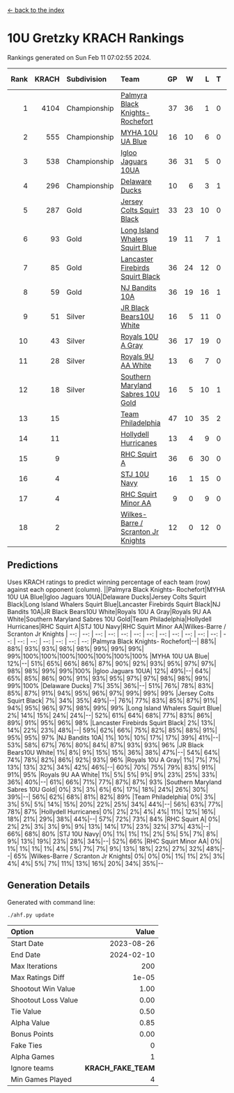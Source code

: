 [<- back to the index](readme.md)
# 10U Gretzky KRACH Rankings
Rankings generated on Sun Feb 11 07:02:55 2024.

Rank|KRACH|Subdivision|Team|GP|W|L|T|OTW|OTL|SoS|Exp Wins|Win Diff
---:|---:|:---|:---|---:|---:|---:|---:|---:|---:|---:|---:|---:
1|4104|Championship|[Palmyra Black Knights- Rochefort](https://gamesheetstats.com/seasons/3659/teams/140260/schedule)|37|36|1|0|0|1|136|36.8|-0.0
2|555|Championship|[MYHA 10U UA Blue](https://gamesheetstats.com/seasons/3659/teams/140258/schedule)|16|10|6|0|0|0|1111|10.8|-0.0
3|538|Championship|[Igloo Jaguars 10UA](https://gamesheetstats.com/seasons/3659/teams/140253/schedule)|36|31|5|0|0|1|208|31.9|0.0
4|296|Championship|[Delaware Ducks](https://gamesheetstats.com/seasons/3659/teams/140218/schedule)|10|6|3|1|0|0|1147|7.3|-0.0
5|287|Gold|[Jersey Colts Squirt Black](https://gamesheetstats.com/seasons/3659/teams/140254/schedule)|33|23|10|0|1|3|573|23.9|0.0
6|93|Gold|[Long Island Whalers Squirt Blue](https://gamesheetstats.com/seasons/3659/teams/140257/schedule)|19|11|7|1|0|0|478|12.4|0.0
7|85|Gold|[Lancaster Firebirds Squirt Black](https://gamesheetstats.com/seasons/3659/teams/140256/schedule)|36|24|12|0|2|1|506|24.9|0.0
8|59|Gold|[NJ Bandits 10A](https://gamesheetstats.com/seasons/3659/teams/140259/schedule)|36|19|16|1|0|1|143|20.4|0.0
9|51|Silver|[JR Black Bears10U White](https://gamesheetstats.com/seasons/3659/teams/140255/schedule)|16|5|11|0|1|1|893|5.9|0.0
10|43|Silver|[Royals 10U A Gray](https://gamesheetstats.com/seasons/3659/teams/140262/schedule)|36|17|19|0|2|2|439|17.9|0.0
11|28|Silver|[Royals 9U AA White](https://gamesheetstats.com/seasons/3659/teams/140225/schedule)|13|6|7|0|0|0|83|6.9|0.0
12|18|Silver|[Southern Maryland Sabres 10U Gold](https://gamesheetstats.com/seasons/3659/teams/140263/schedule)|16|5|10|1|2|0|85|6.4|0.0
13|15||[Team Philadelphia](https://gamesheetstats.com/seasons/3659/teams/140265/schedule)|47|10|35|2|0|2|805|11.9|0.0
14|11||[Hollydell Hurricanes](https://gamesheetstats.com/seasons/3659/teams/140220/schedule)|13|4|9|0|0|0|166|4.9|0.0
15|9||[RHC Squirt A](https://gamesheetstats.com/seasons/3659/teams/140261/schedule)|36|6|30|0|2|0|138|6.9|0.0
16|4||[STJ 10U Navy](https://gamesheetstats.com/seasons/3659/teams/140264/schedule)|16|1|15|0|0|0|810|1.9|0.0
17|4||[RHC Squirt Minor AA](https://gamesheetstats.com/seasons/3659/teams/140224/schedule)|9|0|9|0|0|0|243|0.9|0.0
18|2||[Wilkes-Barre / Scranton Jr Knights](https://gamesheetstats.com/seasons/3659/teams/140228/schedule)|12|0|12|0|0|0|1298|0.9|0.0

## Predictions
Uses KRACH ratings to predict winning percentage of each team (row) against each opponent (column).
||Palmyra Black Knights- Rochefort|MYHA 10U UA Blue|Igloo Jaguars 10UA|Delaware Ducks|Jersey Colts Squirt Black|Long Island Whalers Squirt Blue|Lancaster Firebirds Squirt Black|NJ Bandits 10A|JR Black Bears10U White|Royals 10U A Gray|Royals 9U AA White|Southern Maryland Sabres 10U Gold|Team Philadelphia|Hollydell Hurricanes|RHC Squirt A|STJ 10U Navy|RHC Squirt Minor AA|Wilkes-Barre / Scranton Jr Knights
| --: | --: | --: | --: | --: | --: | --: | --: | --: | --: | --: | --: | --: | --: | --: | --: | --: | --: | --: 
|Palmyra Black Knights- Rochefort|--| 88%| 88%| 93%| 93%| 98%| 98%| 99%| 99%| 99%| 99%|100%|100%|100%|100%|100%|100%|100%
|MYHA 10U UA Blue| 12%|--| 51%| 65%| 66%| 86%| 87%| 90%| 92%| 93%| 95%| 97%| 97%| 98%| 98%| 99%| 99%|100%
|Igloo Jaguars 10UA| 12%| 49%|--| 64%| 65%| 85%| 86%| 90%| 91%| 93%| 95%| 97%| 97%| 98%| 98%| 99%| 99%|100%
|Delaware Ducks|  7%| 35%| 36%|--| 51%| 76%| 78%| 83%| 85%| 87%| 91%| 94%| 95%| 96%| 97%| 99%| 99%| 99%
|Jersey Colts Squirt Black|  7%| 34%| 35%| 49%|--| 76%| 77%| 83%| 85%| 87%| 91%| 94%| 95%| 96%| 97%| 98%| 99%| 99%
|Long Island Whalers Squirt Blue|  2%| 14%| 15%| 24%| 24%|--| 52%| 61%| 64%| 68%| 77%| 83%| 86%| 89%| 91%| 95%| 96%| 98%
|Lancaster Firebirds Squirt Black|  2%| 13%| 14%| 22%| 23%| 48%|--| 59%| 62%| 66%| 75%| 82%| 85%| 88%| 91%| 95%| 95%| 97%
|NJ Bandits 10A|  1%| 10%| 10%| 17%| 17%| 39%| 41%|--| 53%| 58%| 67%| 76%| 80%| 84%| 87%| 93%| 93%| 96%
|JR Black Bears10U White|  1%|  8%|  9%| 15%| 15%| 36%| 38%| 47%|--| 54%| 64%| 74%| 78%| 82%| 86%| 92%| 93%| 96%
|Royals 10U A Gray|  1%|  7%|  7%| 13%| 13%| 32%| 34%| 42%| 46%|--| 60%| 70%| 75%| 79%| 83%| 91%| 91%| 95%
|Royals 9U AA White|  1%|  5%|  5%|  9%|  9%| 23%| 25%| 33%| 36%| 40%|--| 61%| 66%| 71%| 77%| 87%| 87%| 93%
|Southern Maryland Sabres 10U Gold|  0%|  3%|  3%|  6%|  6%| 17%| 18%| 24%| 26%| 30%| 39%|--| 56%| 62%| 68%| 81%| 82%| 89%
|Team Philadelphia|  0%|  3%|  3%|  5%|  5%| 14%| 15%| 20%| 22%| 25%| 34%| 44%|--| 56%| 63%| 77%| 78%| 87%
|Hollydell Hurricanes|  0%|  2%|  2%|  4%|  4%| 11%| 12%| 16%| 18%| 21%| 29%| 38%| 44%|--| 57%| 72%| 73%| 84%
|RHC Squirt A|  0%|  2%|  2%|  3%|  3%|  9%|  9%| 13%| 14%| 17%| 23%| 32%| 37%| 43%|--| 66%| 68%| 80%
|STJ 10U Navy|  0%|  1%|  1%|  1%|  2%|  5%|  5%|  7%|  8%|  9%| 13%| 19%| 23%| 28%| 34%|--| 52%| 66%
|RHC Squirt Minor AA|  0%|  1%|  1%|  1%|  1%|  4%|  5%|  7%|  7%|  9%| 13%| 18%| 22%| 27%| 32%| 48%|--| 65%
|Wilkes-Barre / Scranton Jr Knights|  0%|  0%|  0%|  1%|  1%|  2%|  3%|  4%|  4%|  5%|  7%| 11%| 13%| 16%| 20%| 34%| 35%|--

## Generation Details

Generated with command line:
```
./ahf.py update
```

| Option | Value |
| :----- | ----: |
| Start Date | 2023-08-26 |
| End Date | 2024-02-10 |
| Max Iterations | 200 |
| Max Ratings Diff | 1e-05 |
| Shootout Win Value | 1.00 |
| Shootout Loss Value | 0.00 |
| Tie Value | 0.50 |
| Alpha Value | 0.85 |
| Bonus Points | 0.00 |
| Fake Ties | 0 |
| Alpha Games | 1 |
| Ignore teams | __KRACH_FAKE_TEAM__ |
| Min Games Played | 4 |


